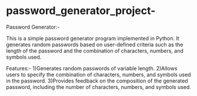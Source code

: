 # password_generator_project-


Password Generator:-

This is a simple password generator program implemented in Python. It generates random passwords based on user-defined criteria such as the length of the password and the combination of characters, numbers, and symbols used.

Features:-
1)Generates random passwords of variable length.
2)Allows users to specify the combination of characters, numbers, and symbols used in the password.
3)Provides feedback on the composition of the generated password, including the number of characters, numbers, and symbols used.
